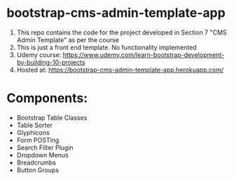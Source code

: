 # bootstrap-cms-admin-template-app

1. This repo contains the code for the project developed in Section 7 "CMS Admin Template" as per the course
2. This is just a front end template. No functionality implemented
3. Udemy course: https://www.udemy.com/learn-bootstrap-development-by-building-10-projects
4. Hosted at: https://bootstrap-cms-admin-template-app.herokuapp.com/

# Components:
* Bootstrap Table Classes
* Table Sorter
* Glyphicons
* Form POSTing
* Search Filter Plugin
* Dropdown Menus
* Breadcrumbs
* Button Groups
